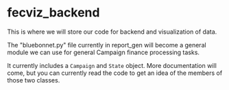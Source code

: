 # fecviz_backend

This is where we will store our code for backend and visualization of data.

The "bluebonnet.py" file currently in report_gen will become a general module we can use for general Campaign finance processing tasks.

It currently includes a ``Campaign`` and ``State`` object. More documentation will come, but you can currently read the code to get an idea of the members of those two classes.
